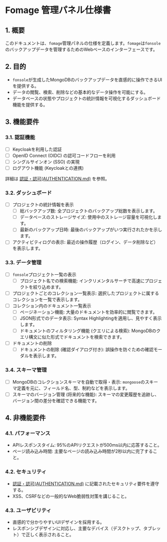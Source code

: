# Fomage 管理パネル仕様書

## 1. 概要

このドキュメントは、`fomage`管理パネルの仕様を定義します。`fomage`は`fonsole`のバックアップデータを管理するためのWebベースのインターフェースです。

## 2. 目的

- `fonsole`が生成したMongoDBのバックアップデータを直感的に操作できるUIを提供する。
- データの閲覧、検索、削除などの基本的なデータ操作を可能にする。
- データベースの状態やプロジェクトの統計情報を可視化するダッシュボード機能を提供する。

## 3. 機能要件

### 3.1. 認証機能

- [ ] Keycloakを利用した認証
- [ ] OpenID Connect (OIDC) の認可コードフローを利用
- [ ] シングルサインオン (SSO) の実現
- [ ] ログアウト機能 (Keycloakとの連携)

詳細は [認証・認可(AUTHENTICATION.md)](AUTHENTICATION.md) を参照。

### 3.2. ダッシュボード

- [ ] プロジェクトの統計情報を表示
    - [ ] 総バックアップ数: 全プロジェクトのバックアップ総数を表示します。
    - [ ] データベースのストレージサイズ: 使用中のストレージ容量を可視化します。
    - [ ] 最新のバックアップ日時: 最後のバックアップがいつ実行されたかを示します。
- [ ] アクティビティログの表示: 最近の操作履歴（ログイン、データ削除など）を表示します。

### 3.3. データ管理

- [ ] `fonsole`プロジェクト一覧の表示
    - [ ] プロジェクト名での検索機能: インクリメンタルサーチで高速にプロジェクトを絞り込めます。
- [ ] プロジェクトごとのコレクション一覧表示: 選択したプロジェクトに属するコレクションを一覧で表示します。
- [ ] コレクション内のドキュメント一覧表示
    - [ ] ページネーション機能: 大量のドキュメントを効率的に閲覧できます。
    - [ ] JSON形式でのデータ表示: Syntax Highlightingを適用し、見やすく表示します。
    - [ ] ドキュメントのフィルタリング機能 (クエリによる検索): MongoDBのクエリ構文に似た形式でドキュメントを検索できます。
- [ ] ドキュメントの削除
    - [ ] ドキュメントの削除 (確認ダイアログ付き): 誤操作を防ぐための確認モーダルを表示します。

### 3.4. スキーマ管理

- [ ] MongoDBのコレクションスキーマを自動で取得・表示: `mongoose`のスキーマ定義を元に、フィールド名、型、制約などを表示します。
- [ ] スキーマのバージョン管理 (将来的な機能): スキーマの変更履歴を追跡し、バージョン間の差分を確認できる機能です。

## 4. 非機能要件

### 4.1. パフォーマンス

- APIレスポンスタイム: 95%のAPIリクエストが500ms以内に応答すること。
- ページ読み込み時間: 主要なページの読み込み時間が2秒以内に完了すること。

### 4.2. セキュリティ

- [認証・認可(AUTHENTICATION.md)](AUTHENTICATION.md) に記載されたセキュリティ要件を遵守する。
- XSS、CSRFなどの一般的なWeb脆弱性対策を講じること。

### 4.3. ユーザビリティ

- 直感的で分かりやすいUIデザインを採用する。
- レスポンシブデザインに対応し、主要なデバイス（デスクトップ、タブレット）で正しく表示されること。
